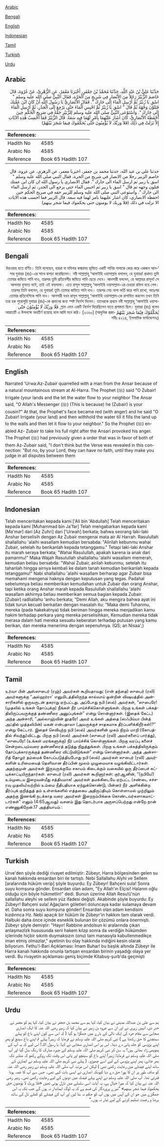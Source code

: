 [Arabic](#arabic)

[Bengali](#bengali)

[English](#english)

[Indonesian](#indonesian)

[Tamil](#tamil)

[Turkish](#turkish)

[Urdu](#urdu)

## Arabic


<div dir="rtl" lang="ar" style={{fontSize:'larger',backgroundColor:'#f8f9fa',padding:20}}>
حَدَّثَنَا عَلِيُّ بْنُ عَبْدِ اللَّهِ، حَدَّثَنَا مُحَمَّدُ بْنُ جَعْفَرٍ، أَخْبَرَنَا مَعْمَرٌ، عَنِ الزُّهْرِيِّ، عَنْ عُرْوَةَ، قَالَ خَاصَمَ الزُّبَيْرُ رَجُلاً مِنَ الأَنْصَارِ فِي شَرِيجٍ مِنَ الْحَرَّةِ، فَقَالَ النَّبِيُّ صلى الله عليه وسلم ‏"‏ اسْقِ يَا زُبَيْرُ ثُمَّ أَرْسِلِ الْمَاءَ إِلَى جَارِكَ ‏"‏‏.‏ فَقَالَ الأَنْصَارِيُّ يَا رَسُولَ اللَّهِ أَنْ كَانَ ابْنَ عَمَّتِكَ فَتَلَوَّنَ وَجْهُهُ ثُمَّ قَالَ ‏"‏ اسْقِ يَا زُبَيْرُ ثُمَّ احْبِسِ الْمَاءَ حَتَّى يَرْجِعَ إِلَى الْجَدْرِ، ثُمَّ أَرْسِلِ الْمَاءَ إِلَى جَارِكَ ‏"‏‏.‏ وَاسْتَوْعَى النَّبِيُّ صلى الله عليه وسلم لِلزُّبَيْرِ حَقَّهُ فِي صَرِيحِ الْحُكْمِ حِينَ أَحْفَظَهُ الأَنْصَارِيُّ، كَانَ أَشَارَ عَلَيْهِمَا بِأَمْرٍ لَهُمَا فِيهِ سَعَةٌ‏.‏ قَالَ الزُّبَيْرُ فَمَا أَحْسِبُ هَذِهِ الآيَاتِ إِلاَّ نَزَلَتْ فِي ذَلِكَ ‏(‏فَلاَ وَرَبِّكَ لاَ يُؤْمِنُونَ حَتَّى يُحَكِّمُوكَ فِيمَا شَجَرَ بَيْنَهُمْ‏)‏
</div>
<div style={{backgroundColor:'#f8f9fa',padding:20, marginBottom: 10}}><table> <thead> <tr> <th>References:</th> <th></th> </tr> </thead> <tbody><tr><td>Hadith No</td><td>4585</td></tr><tr><td>Arabic No</td><td>4585</td></tr><tr><td>Reference</td><td>Book 65 Hadith 107</td></tr></tbody></table></div>


<div dir="rtl" lang="ar" style={{fontSize:'larger',backgroundColor:'#f8f9fa',padding:20}}>
حدثنا علي بن عبد الله، حدثنا محمد بن جعفر، اخبرنا معمر، عن الزهري، عن عروة، قال خاصم الزبير رجلا من الانصار في شريج من الحرة، فقال النبي صلى الله عليه وسلم " اسق يا زبير ثم ارسل الماء الى جارك ". فقال الانصاري يا رسول الله ان كان ابن عمتك فتلون وجهه ثم قال " اسق يا زبير ثم احبس الماء حتى يرجع الى الجدر، ثم ارسل الماء الى جارك ". واستوعى النبي صلى الله عليه وسلم للزبير حقه في صريح الحكم حين احفظه الانصاري، كان اشار عليهما بامر لهما فيه سعة. قال الزبير فما احسب هذه الايات الا نزلت في ذلك (فلا وربك لا يومنون حتى يحكموك فيما شجر بينهم)
</div>
<div style={{backgroundColor:'#f8f9fa',padding:20, marginBottom: 10}}><table> <thead> <tr> <th>References:</th> <th></th> </tr> </thead> <tbody><tr><td>Hadith No</td><td>4585</td></tr><tr><td>Arabic No</td><td>4585</td></tr><tr><td>Reference</td><td>Book 65 Hadith 107</td></tr></tbody></table></div>

## Bengali


<div dir="rtl" lang="bn" style={{fontSize:'larger',backgroundColor:'#f8f9fa',padding:20}}>
‘উরওয়াহ হতে বর্ণিত। তিনি বলেছেন, হাররা বা মদিনার কঙ্করময় ভূমিতে একটি পানির নালাকে কেন্দ্র করে একজন আনসার যুবায়র (রাঃ)-এর সাথে ঝগড়া করেছিলেন। নবী সাল্লাল্লাহু ‘আলাইহি ওয়াসাল্লাম বললেন, হে যুবায়র! প্রথমত তুমি তোমার জমিতে পানি দাও, তারপর তুমি প্রতিবেশীর জমিতে পানি ছেড়ে দেবে। আনসারী বললেন, হে আল্লাহর রাসূল! সে আপনার ফুফাত ভাই, তাই এই ফয়সালা। এতে রাসূল সাল্লাল্লাহু ‘আলাইহি ওয়াসাল্লাম-এর চেহারা রক্তিম হয়ে গেল। তারপর তিনি বললেন, হে যুবায়র! তুমি তোমার জমিতে পানি দাও। তারপর সেচ নালা ভর্তি করে পানি রাখো, অতঃপর তোমার প্রতিবেশিকে পানি দাও। আনসারী যখন রাসূল সাল্লাল্লাহু ‘আলাইহি ওয়াসাল্লাম-কে রাগান্বিত করলেন তখন তিনি তার হক পুরোপুরি যুবায়র (রাঃ)-কে প্রদানের জন্য স্পষ্ট নির্দেশ দিলেন। তাদেরকে প্রথমে নবী সাল্লাল্লাহু ‘আলাইহি ওয়াসাল্লাম এমন একটি নির্দেশ দিয়েছিলেন যাতে প্রশস্ততা ছিল। যুবায়র (রাঃ) বলেন, فَلَا وَرَبِّكَ لَا يُؤْمِنُوْنَ حَتّٰى يُحَكِّمُوْكَ فِيْمَا شَجَرَ بَيْنَهُمْ আয়াতটি এ উপলক্ষে অবতীর্ণ হয়েছে বলে আমি মনে করি। [২৩৬০] (আধুনিক প্রকাশনীঃ ৪২২৪, ইসলামিক ফাউন্ডেশনঃ)
</div>
<div style={{backgroundColor:'#f8f9fa',padding:20, marginBottom: 10}}><table> <thead> <tr> <th>References:</th> <th></th> </tr> </thead> <tbody><tr><td>Hadith No</td><td>4585</td></tr><tr><td>Arabic No</td><td>4585</td></tr><tr><td>Reference</td><td>Book 65 Hadith 107</td></tr></tbody></table></div>

## English


<div dir="ltr" lang="en" style={{fontSize:'larger',backgroundColor:'#f8f9fa',padding:20}}>
Narrated 'Urwa:Az-Zubair quarrelled with a man from the Ansar because of a natural mountainous stream at Al-Harra. The Prophet (ﷺ) said "O Zubair! Irrigate (your lands and the let the water flow to your neighbor The Ansar said, "O Allah's Messenger (ﷺ) (This is because) he (Zubair) is your cousin?" At that, the Prophet's face became red (with anger) and he said "O Zubair! Irrigate (your land) and then withhold the water till it fills the land up to the walls and then let it flow to your neighbor." So the Prophet (ﷺ) enabled Az- Zubair to take his full right after the Ansari provoked his anger. The Prophet (ﷺ) had previously given a order that was in favor of both of them Az-Zubair said, "I don't think but the Verse was revealed in this connection: "But no, by your Lord, they can have no faith, until they make you judge in all disputes between them
</div>
<div style={{backgroundColor:'#f8f9fa',padding:20, marginBottom: 10}}><table> <thead> <tr> <th>References:</th> <th></th> </tr> </thead> <tbody><tr><td>Hadith No</td><td>4585</td></tr><tr><td>Arabic No</td><td>4585</td></tr><tr><td>Reference</td><td>Book 65 Hadith 107</td></tr></tbody></table></div>

## Indonesian


<div dir="ltr" lang="id" style={{fontSize:'larger',backgroundColor:'#f8f9fa',padding:20}}>
Telah menceritakan kepada kami ['Ali bin 'Abdullah] Telah menceritakan kepada kami [Muhammad bin Ja'far] Telah mengabarkan kepada kami [Ma'mar] dari [Az Zuhri] dari ['Urwah] berkata; bahwa seorang laki-laki Anshar berselisih dengan Az Zubair mengenai mata air Al Harrah. Rasulullah shallallahu 'alaihi wasallam kemudian bersabda: "Alirilah kebunmu wahai Zubair, setelah itu berikanlah kepada tetanggamu." Tetapi laki-laki Anshar itu marah seraya berkata; "Wahai Rasulullah, apakah karena ia anak dari pamanmu!" Maka Wajah Rasulullah shallallahu 'alaihi wasallam memerah, kemudian beliau bersabda: "Wahai Zubair, airilah kebunmu, setelah itu tahanlah hingga airnya kembali ke dalam tanah kemudian berikanlah kepada tetanggamu!" Nabi shallallahu 'alaihi wasallam berharap agar Zubair bisa memahami mengenai haknya dengan keputusan yang tegas. Padahal sebelumnya beliau memberikan kemudahan untuk Zubair dan orang Anshar, tapi ketika orang Anshar marah kepada Rasulullah shallallahu 'alaihi wasallam akhirnya beliau memberikan semua bagian kepada Zubair. [Zubair] radliallahu 'anhu berkata; "Demi Allah, aku mengira bahwa ayat ini tidak turun kecuali berkaitan dengan masalah itu: "Maka demi Tuhanmu, mereka (pada hakekatnya) tidak beriman hingga mereka menjadikan kamu hakim terhadap perkara yang mereka perselisihkan, Kemudian mereka tidak merasa dalam hati mereka sesuatu keberatan terhadap putusan yang kamu berikan, dan mereka menerima dengan sepenuhnya. (QS; an Nisaa';)
</div>
<div style={{backgroundColor:'#f8f9fa',padding:20, marginBottom: 10}}><table> <thead> <tr> <th>References:</th> <th></th> </tr> </thead> <tbody><tr><td>Hadith No</td><td>4585</td></tr><tr><td>Arabic No</td><td>4585</td></tr><tr><td>Reference</td><td>Book 65 Hadith 107</td></tr></tbody></table></div>

## Tamil


<div dir="ltr" lang="ta" style={{fontSize:'larger',backgroundColor:'#f8f9fa',padding:20}}>
உர்வா பின் அஸ்ஸுபைர் (ரஹ்) அவர்கள் கூறியதாவது: (என் தந்தை) ஸுபைர் (ரலி) அவர்களுக்கு “அல்ஹர்ரா' எனுமிடத்திலிருந்த கால்வாய் ஒன்றின் விஷயத்தில் அன்சாரிகளில் ஒருவருடன் தகராறு ஏற்பட்டது. அப்போது நபி (ஸல்) அவர்கள், “ஸுபைரே! (முதலில் உங்கள் தோப்புக்கு) நீங்கள் நீர் பாய்ச்சிக்கொள்ளுங்கள். பிறகு உங்கள் பக்கத்திலிருப்பவருக்குத் தண்ணீரை அனுப்புங்கள்” என்று சொன்னார்கள். (இதைக் கேட்ட) அந்த அன்சாரி, “அல்லாஹ்வின் தூதரே! அவர் உங்கள் அத்தை (ஸஃபிய்யா பின்த் அப்தில் முத்தலிபின்) மகன் என்பதாலா (அவருக்குச் சாதகமாக தீர்ப்பளிக்கிறீர்கள்)?” என்று கேட்டார். இதைச் செவியுற்ற நபி (ஸல்) அவர்களின் முகம் நிறம் மாறி (கோபத்தில் சிவந்து)விட்டது. பிறகு நபி (ஸல்) அவர்கள் (ஸுபைர் (ரலி) அவர்களைப் பார்த்து), “ஸுபைரே! (உங்கள் மரங்களுக்கு) நீர் பாய்ச்சிக் கொள்ளுங்கள். பிறகு வரப்பு களைச் சென்றடையும்வரை தண்ணீரைத் தடுத்து நிறுத்துங்கள். பிறகு உங்கள் பக்கத்திலிருக்கும் தோப்புக்காரருக்குத் தண்ணீரை விட்டுவிடுங்கள்” என்று சொன்னார்கள். அந்த அன்சாரித் தோழர் தம்மைக் கோபப்படுத்தியபோது நபி (ஸல்) அவர்கள் ஸுபைர் (ரலி) அவர்களின் உரிமையைத் தெளிவான தீர்ப்பின் மூலம் முழுமையாக வழங்கிவிட்டார்கள். அதற்குமுன் அவர்கள் இருவருக்குமே சகாயம் கிடைக்கும் வகையில் ஒரு தீர்ப்பைச் சுட்டிக்காட்டியிருந்தார்கள். ஸுபைர் (ரலி) அவர்கள் கூறினார்கள்: குர்ஆனின், “(நபியே!) உம்முடைய இறைவன்மீது சத்தியமாக! அவர்கள் தமக்கிடையே ஏற்பட்ட (சண்டை சச்சரவு முதலிய)வற்றில் உம்மை நீதிபதியாக ஏற்றுக்கொண்டு, பின்னர் நீர் அளிக்கின்ற தீர்ப்புக் குறித்துத் தம் உள்ளங்களில் எத்தகைய அதிருப்தியும் கொள்ளாமல் முற்றிலும் அதற்கு இணங்கி நடக்காத வரை அவர்கள் இறைநம்பிக்கை கொண்டவர்களாகமாட்டார்கள்” எனும் (4:65ஆவது) வசனம் இது தொடர்பாக அருளப்பெற்றது என்றே நான் எண்ணுகிறேன்.17 அத்தியாயம் :
</div>
<div style={{backgroundColor:'#f8f9fa',padding:20, marginBottom: 10}}><table> <thead> <tr> <th>References:</th> <th></th> </tr> </thead> <tbody><tr><td>Hadith No</td><td>4585</td></tr><tr><td>Arabic No</td><td>4585</td></tr><tr><td>Reference</td><td>Book 65 Hadith 107</td></tr></tbody></table></div>

## Turkish


<div dir="ltr" lang="tr" style={{fontSize:'larger',backgroundColor:'#f8f9fa',padding:20}}>
Urve'den şöyle dediği rivayet edilmiştir: Zübeyr, Harra bölgesinden gelen su kanalı hakkında ensardan biri ile tartıştı. Nebi Sallallahu Alyhi ve Sellem [aralarında hüküm verip] şöyle buyurdu: Ey Zübeyr! Bahçeni sula! Sonra suyu komşuna gönder. Ensardan olan adam, "Ey Allah'ın Elçisi! Halanın oğlu olduğu için böyle hükmetlin!" dedi. Bunun üzerine Allah Resu!ü'nün sallallahu aleyhi ve sellem yüz ifadesi değişti. Akabinde şöyle buyurdu: Ey Zübeyr! Bahçeni sula! Ağaçların göletleri doluncaya kadar sulamaya devam et. Daha sonra suyu komşuna gönder! Ensardan olan adam kendisini kızdınnca Hz. Nebi apaçık bir hüküm ile Zübeyr'in hakkını tam olarak verdi. Halbuki daha önce içinde esneklik bulunan bir çözümü onlara önermişti. Zübeyr şöyle demiştir: "Hayır! Rabbine andolsun ki aralarında çıkan anlaşmazlzk hususunda seni hakem kılzp sonra da verdiğin hükümden içlerinde hiçbir sıkıntı duymaksızın (onu) tam manasıyla kabullenmedikçe iman etmiş olmazlar," ayetinin bu olay hakkında indiğini kesin olarak biliyorum. Fethu'l-Bari Açıklaması: İmam Buhar! bu başlık altında Zübeyr ile Harra kanalı hakkında onunla tartışan ensardan birinin yaşadığı olaya yer verdi. Bu rivayetin açıklaması geniş biçimde Kitabuş-şurb'da geçmişti
</div>
<div style={{backgroundColor:'#f8f9fa',padding:20, marginBottom: 10}}><table> <thead> <tr> <th>References:</th> <th></th> </tr> </thead> <tbody><tr><td>Hadith No</td><td>4585</td></tr><tr><td>Arabic No</td><td>4585</td></tr><tr><td>Reference</td><td>Book 65 Hadith 107</td></tr></tbody></table></div>

## Urdu


<div dir="rtl" lang="ur" style={{fontSize:'larger',backgroundColor:'#f8f9fa',padding:20}}>
ہم سے علی بن عبداللہ مدینی نے بیان کیا، کہا ہم سے محمد بن جعفر نے بیان کیا، کہا ہم کو معمر نے خبر دی، انہیں زہری نے اور ان سے عروہ بن زبیر نے بیان کیا کہ زبیر رضی اللہ عنہ کا ایک انصاری صحابی سے مقام حرہ کی ایک نالی کے بارے میں جھگڑا ہو گیا ( کہ اس سے کون اپنے باغ کو پہلے سینچنے کا حق رکھتا ہے ) نبی کریم صلی اللہ علیہ وسلم نے فرمایا کہ زبیر! پہلے تم اپنے باغ سینچ لو پھر اپنے پڑوسی کو جلد پانی دے دینا۔ اس پر اس انصاری صحابی نے کہا: یا رسول اللہ! اس لیے کہ یہ آپ کے پھوپھی زاد بھائی ہیں؟ یہ سن کر نبی کریم صلی اللہ علیہ وسلم کے چہرہ مبارک کا رنگ بدل گیا اور آپ صلی اللہ علیہ وسلم نے فرمایا: زبیر! اپنے باغ کو سینچو اور پانی اس وقت تک روکے رکھو کہ منڈیر تک بھر جائے، پھر اپنے پڑوسی کے لیے اسے چھوڑو۔ ( پہلے نبی کریم صلی اللہ علیہ وسلم نے انصاری کے ساتھ اپنے فیصلے میں رعایت رکھی تھی ) لیکن اس مرتبہ آپ صلی اللہ علیہ وسلم نے زبیر رضی اللہ عنہ کو صاف طور پر ان کا پورا حق دے دیا کیونکہ انصاری نے ایسی بات کہی تھی۔ جس سے آپ کا غصہ ہونا قدرتی تھا۔ آپ صلی اللہ علیہ وسلم نے اپنے پہلے فیصلہ میں دونوں کے لیے رعایت رکھی تھی۔ زبیر رضی اللہ عنہ نے بیان کیا کہ میرا خیال ہے، یہ آیات اسی سلسلے میں نازل ہوئی تھیں «فلا وربك لا يؤمنون حتى يحكموك فيما شجر بينهم‏» ”تیرے پروردگار کی قسم ہے کہ یہ لوگ ایماندار نہ ہوں گے جب تک یہ اس جھگڑے میں جو ان کے آپس میں ہوں آپ کو حکم نہ بنا لیں اور آپ کے فیصلے کو کھلے دل کے ساتھ برضا و رغبت تسلیم کرنے کے لیے تیار نہ ہوں۔“
</div>
<div style={{backgroundColor:'#f8f9fa',padding:20, marginBottom: 10}}><table> <thead> <tr> <th>References:</th> <th></th> </tr> </thead> <tbody><tr><td>Hadith No</td><td>4585</td></tr><tr><td>Arabic No</td><td>4585</td></tr><tr><td>Reference</td><td>Book 65 Hadith 107</td></tr></tbody></table></div>